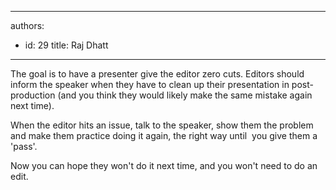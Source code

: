 

---
authors:
  - id: 29
    title: Raj Dhatt
---




<span class='intro'> <p class="ssw15-rteElement-P">The goal is to have a presenter give the editor zero cuts. Editors should inform the speaker when they have to clean up their presentation in post-production (and you think they would likely make the same mistake again next time).<br></p> </span>

<p class="ssw15-rteElement-P">When the editor hits an issue, talk to the speaker, show them the problem and make them practice doing it again, the right way until &#160;you give them a 'pass'.</p><p class="ssw15-rteElement-P">Now you can hope they won't do it next time, and you won't need to do an edit. <br></p>


